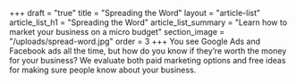 +++
draft = "true"
title = "Spreading the Word"
layout = "article-list"
article_list_h1 = "Spreading the Word"
article_list_summary = "Learn how to market your business on a micro budget"
section_image = "/uploads/spread-word.jpg"
order = 3
+++
You see Google Ads and Facebook ads all the time, but how do you know if they’re worth the money for your business? We evaluate both paid marketing options and free ideas for making sure people know about your business.